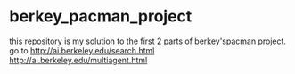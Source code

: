 # berkey_pacman_project

this repository is my solution to the first 2 parts of berkey'spacman project. go to http://ai.berkeley.edu/search.html http://ai.berkeley.edu/multiagent.html
